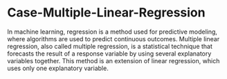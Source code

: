 # Case-Multiple-Linear-Regression

In machine learning, regression is a method used for predictive modeling, where algorithms are used to predict continuous outcomes. Multiple linear regression, also called multiple regression, is a statistical technique that forecasts the result of a response variable by using several explanatory variables together. This method is an extension of linear regression, which uses only one explanatory variable.
